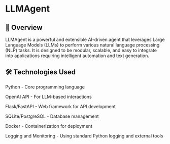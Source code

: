 # LLMAgent

## 🚀 Overview

LLMAgent is a powerful and extensible AI-driven agent that leverages Large Language Models (LLMs) to perform various natural language processing (NLP) tasks. It is designed to be modular, scalable, and easy to integrate into applications requiring intelligent automation and text generation.

## 🛠 Technologies Used

Python - Core programming language

OpenAI API - For LLM-based interactions

Flask/FastAPI - Web framework for API development

SQLite/PostgreSQL - Database management

Docker - Containerization for deployment

Logging and Monitoring - Using standard Python logging and external tools
